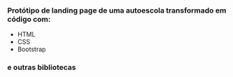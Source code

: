 ### Protótipo de landing page de uma autoescola transformado em código com: 

- HTML
- CSS 
- Bootstrap 

### e outras bibliotecas